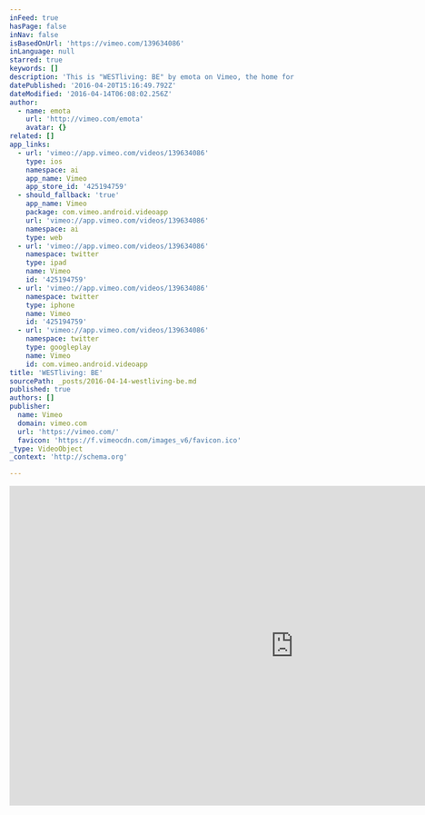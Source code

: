 ```yaml
---
inFeed: true
hasPage: false
inNav: false
isBasedOnUrl: 'https://vimeo.com/139634086'
inLanguage: null
starred: true
keywords: []
description: 'This is "WESTliving: BE" by emota on Vimeo, the home for high quality videos and the people who love them.'
datePublished: '2016-04-20T15:16:49.792Z'
dateModified: '2016-04-14T06:08:02.256Z'
author:
  - name: emota
    url: 'http://vimeo.com/emota'
    avatar: {}
related: []
app_links:
  - url: 'vimeo://app.vimeo.com/videos/139634086'
    type: ios
    namespace: ai
    app_name: Vimeo
    app_store_id: '425194759'
  - should_fallback: 'true'
    app_name: Vimeo
    package: com.vimeo.android.videoapp
    url: 'vimeo://app.vimeo.com/videos/139634086'
    namespace: ai
    type: web
  - url: 'vimeo://app.vimeo.com/videos/139634086'
    namespace: twitter
    type: ipad
    name: Vimeo
    id: '425194759'
  - url: 'vimeo://app.vimeo.com/videos/139634086'
    namespace: twitter
    type: iphone
    name: Vimeo
    id: '425194759'
  - url: 'vimeo://app.vimeo.com/videos/139634086'
    namespace: twitter
    type: googleplay
    name: Vimeo
    id: com.vimeo.android.videoapp
title: 'WESTliving: BE'
sourcePath: _posts/2016-04-14-westliving-be.md
published: true
authors: []
publisher:
  name: Vimeo
  domain: vimeo.com
  url: 'https://vimeo.com/'
  favicon: 'https://f.vimeocdn.com/images_v6/favicon.ico'
_type: VideoObject
_context: 'http://schema.org'

---
```

<iframe src="https://cdn.embedly.com/widgets/media.html?src=https%3A%2F%2Fplayer.vimeo.com%2Fvideo%2F139634086&amp;url=https%3A%2F%2Fvimeo.com%2F139634086&amp;image=http%3A%2F%2Fi.vimeocdn.com%2Fvideo%2F535564307_1280.jpg&amp;key=b7d04c9b404c499eba89ee7072e1c4f7&amp;type=text%2Fhtml&amp;schema=vimeo" width="1000" height="563" scrolling="no" frameborder="0" allowfullscreen="allowfullscreen" style=""></iframe>